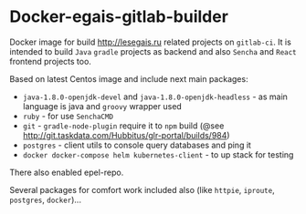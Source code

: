 # Docker-egais-gitlab-builder

Docker image for build http://lesegais.ru related projects on `gitlab-ci`.
It is intended to build `Java` `gradle` projects as backend and also `Sencha` and `React` frontend projects too.

Based on latest Centos image and include next main packages:
 * `java-1.8.0-openjdk-devel` and `java-1.8.0-openjdk-headless` - as main language is java and `groovy` wrapper used
 * `ruby` - for use `SenchaCMD`
 * `git` - `gradle-node-plugin` require it to `npm` build (@see http://git.taskdata.com/Hubbitus/glr-portal/builds/984)
 * `postgres` - client utils to console query databases and ping it
 * `docker docker-compose helm kubernetes-client` - to up stack for testing

There also enabled epel-repo.

Several packages for comfort work included also (like `httpie`, `iproute`, `postgres`, `docker`)...
